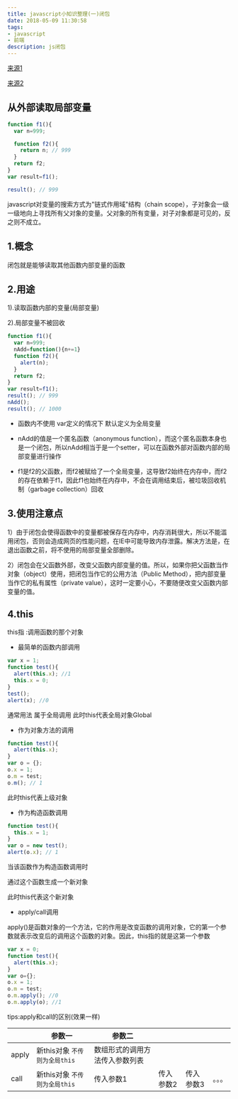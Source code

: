 ```yaml
---
title: javascript小知识整理(一)闭包
date: 2018-05-09 11:30:58
tags:
- javascript
- 前端
description: js闭包
---
```


[来源1](http://www.ruanyifeng.com/blog/2009/08/learning_javascript_closures.html)

[来源2](http://www.ruanyifeng.com/blog/2010/04/using_this_keyword_in_javascript.html)

## 从外部读取局部变量

```javascript
function f1(){
  var n=999;

  function f2(){
    return n; // 999
  }
  return f2;
}
var result=f1();

result(); // 999
```
javascript对变量的搜索方式为"链式作用域"结构（chain scope），子对象会一级一级地向上寻找所有父对象的变量。父对象的所有变量，对子对象都是可见的，反之则不成立。

## 1.概念

闭包就是能够读取其他函数内部变量的函数

## 2.用途

1).读取函数内部的变量(局部变量)

2).局部变量不被回收

```javascript
function f1(){
  var n=999;
  nAdd=function(){n+=1}
  function f2(){
    alert(n);
  }
  return f2;
}
var result=f1();
result(); // 999
nAdd();
result(); // 1000
```

- 函数内不使用 var定义的情况下 默认定义为全局变量


- nAdd的值是一个匿名函数（anonymous function），而这个匿名函数本身也是一个闭包，所以nAdd相当于是一个setter，可以在函数外部对函数内部的局部变量进行操作
- f1是f2的父函数，而f2被赋给了一个全局变量，这导致f2始终在内存中，而f2的存在依赖于f1，因此f1也始终在内存中，不会在调用结束后，被垃圾回收机制（garbage collection）回收

## 3.使用注意点

1）由于闭包会使得函数中的变量都被保存在内存中，内存消耗很大，所以不能滥用闭包，否则会造成网页的性能问题，在IE中可能导致内存泄露。解决方法是，在退出函数之前，将不使用的局部变量全部删除。

2）闭包会在父函数外部，改变父函数内部变量的值。所以，如果你把父函数当作对象（object）使用，把闭包当作它的公用方法（Public Method），把内部变量当作它的私有属性（private value），这时一定要小心，不要随便改变父函数内部变量的值。

## 4.this

this指 :调用函数的那个对象

-  最简单的函数内部调用

```javascript
var x = 1;
function test(){
  alert(this.x); //1
  this.x = 0;
}
test();
alert(x); //0
```

通常用法 属于全局调用 此时this代表全局对象Global

-  作为对象方法的调用

```javascript
function test(){
  alert(this.x);
}
var o = {};
o.x = 1;
o.m = test;
o.m(); // 1
```

此时this代表上级对象

-  作为构造函数调用

```javascript
function test(){
  this.x = 1;
}
var o = new test();
alert(o.x); // 1
```

当该函数作为构造函数调用时 

通过这个函数生成一个新对象

此时this代表这个新对象 

- apply/call调用

apply()是函数对象的一个方法，它的作用是改变函数的调用对象，它的第一个参数就表示改变后的调用这个函数的对象。因此，this指的就是这第一个参数

```javascript
var x = 0;
function test(){
  alert(this.x);
}
var o={};
o.x = 1;
o.m = test;
o.m.apply(); //0
o.m.apply(o); //1
```

tips:apply和call的区别(效果一样)

|       | 参数一                  | 参数二             |       |       |      |
| ----- | -------------------- | --------------- | ----- | ----- | ---- |
| apply | 新this对象 `不传则为全局this` | 数组形式的调用方法传入参数列表 |       |       |      |
| call  | 新this对象 `不传则为全局this` | 传入参数1           | 传入参数2 | 传入参数3 | 。。。  |





